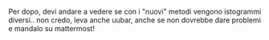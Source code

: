 Per dopo, devi andare a vedere se con i "nuovi" metodi vengono istogrammi diversi.. non credo, leva anche uubar, anche se non dovrebbe dare problemi e mandalo su mattermost!
